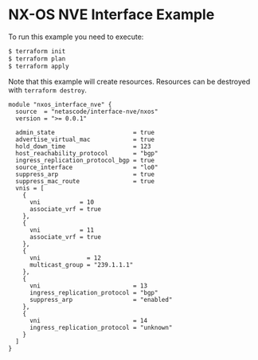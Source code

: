 <!-- BEGIN_TF_DOCS -->
# NX-OS NVE Interface Example

To run this example you need to execute:

```bash
$ terraform init
$ terraform plan
$ terraform apply
```

Note that this example will create resources. Resources can be destroyed with `terraform destroy`.

```hcl
module "nxos_interface_nve" {
  source  = "netascode/interface-nve/nxos"
  version = ">= 0.0.1"

  admin_state                      = true
  advertise_virtual_mac            = true
  hold_down_time                   = 123
  host_reachability_protocol       = "bgp"
  ingress_replication_protocol_bgp = true
  source_interface                 = "lo0"
  suppress_arp                     = true
  suppress_mac_route               = true
  vnis = [
    {
      vni           = 10
      associate_vrf = true
    },
    {
      vni           = 11
      associate_vrf = true
    },
    {
      vni             = 12
      multicast_group = "239.1.1.1"
    },
    {
      vni                          = 13
      ingress_replication_protocol = "bgp"
      suppress_arp                 = "enabled"
    },
    {
      vni                          = 14
      ingress_replication_protocol = "unknown"
    }
  ]
}
```
<!-- END_TF_DOCS -->